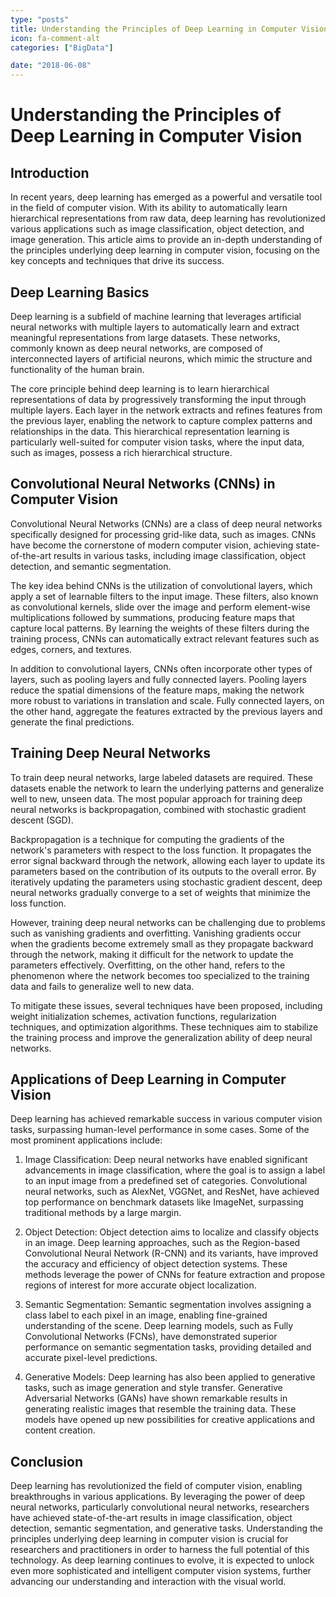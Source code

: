 ```yaml
---
type: "posts"
title: Understanding the Principles of Deep Learning in Computer Vision
icon: fa-comment-alt
categories: ["BigData"]

date: "2018-06-08"
---
```




# Understanding the Principles of Deep Learning in Computer Vision

## Introduction

In recent years, deep learning has emerged as a powerful and versatile tool in the field of computer vision. With its ability to automatically learn hierarchical representations from raw data, deep learning has revolutionized various applications such as image classification, object detection, and image generation. This article aims to provide an in-depth understanding of the principles underlying deep learning in computer vision, focusing on the key concepts and techniques that drive its success.

## Deep Learning Basics

Deep learning is a subfield of machine learning that leverages artificial neural networks with multiple layers to automatically learn and extract meaningful representations from large datasets. These networks, commonly known as deep neural networks, are composed of interconnected layers of artificial neurons, which mimic the structure and functionality of the human brain.

The core principle behind deep learning is to learn hierarchical representations of data by progressively transforming the input through multiple layers. Each layer in the network extracts and refines features from the previous layer, enabling the network to capture complex patterns and relationships in the data. This hierarchical representation learning is particularly well-suited for computer vision tasks, where the input data, such as images, possess a rich hierarchical structure.

## Convolutional Neural Networks (CNNs) in Computer Vision

Convolutional Neural Networks (CNNs) are a class of deep neural networks specifically designed for processing grid-like data, such as images. CNNs have become the cornerstone of modern computer vision, achieving state-of-the-art results in various tasks, including image classification, object detection, and semantic segmentation.

The key idea behind CNNs is the utilization of convolutional layers, which apply a set of learnable filters to the input image. These filters, also known as convolutional kernels, slide over the image and perform element-wise multiplications followed by summations, producing feature maps that capture local patterns. By learning the weights of these filters during the training process, CNNs can automatically extract relevant features such as edges, corners, and textures.

In addition to convolutional layers, CNNs often incorporate other types of layers, such as pooling layers and fully connected layers. Pooling layers reduce the spatial dimensions of the feature maps, making the network more robust to variations in translation and scale. Fully connected layers, on the other hand, aggregate the features extracted by the previous layers and generate the final predictions.

## Training Deep Neural Networks

To train deep neural networks, large labeled datasets are required. These datasets enable the network to learn the underlying patterns and generalize well to new, unseen data. The most popular approach for training deep neural networks is backpropagation, combined with stochastic gradient descent (SGD).

Backpropagation is a technique for computing the gradients of the network's parameters with respect to the loss function. It propagates the error signal backward through the network, allowing each layer to update its parameters based on the contribution of its outputs to the overall error. By iteratively updating the parameters using stochastic gradient descent, deep neural networks gradually converge to a set of weights that minimize the loss function.

However, training deep neural networks can be challenging due to problems such as vanishing gradients and overfitting. Vanishing gradients occur when the gradients become extremely small as they propagate backward through the network, making it difficult for the network to update the parameters effectively. Overfitting, on the other hand, refers to the phenomenon where the network becomes too specialized to the training data and fails to generalize well to new data.

To mitigate these issues, several techniques have been proposed, including weight initialization schemes, activation functions, regularization techniques, and optimization algorithms. These techniques aim to stabilize the training process and improve the generalization ability of deep neural networks.

## Applications of Deep Learning in Computer Vision

Deep learning has achieved remarkable success in various computer vision tasks, surpassing human-level performance in some cases. Some of the most prominent applications include:

1. Image Classification: Deep neural networks have enabled significant advancements in image classification, where the goal is to assign a label to an input image from a predefined set of categories. Convolutional neural networks, such as AlexNet, VGGNet, and ResNet, have achieved top performance on benchmark datasets like ImageNet, surpassing traditional methods by a large margin.

2. Object Detection: Object detection aims to localize and classify objects in an image. Deep learning approaches, such as the Region-based Convolutional Neural Network (R-CNN) and its variants, have improved the accuracy and efficiency of object detection systems. These methods leverage the power of CNNs for feature extraction and propose regions of interest for more accurate object localization.

3. Semantic Segmentation: Semantic segmentation involves assigning a class label to each pixel in an image, enabling fine-grained understanding of the scene. Deep learning models, such as Fully Convolutional Networks (FCNs), have demonstrated superior performance on semantic segmentation tasks, providing detailed and accurate pixel-level predictions.

4. Generative Models: Deep learning has also been applied to generative tasks, such as image generation and style transfer. Generative Adversarial Networks (GANs) have shown remarkable results in generating realistic images that resemble the training data. These models have opened up new possibilities for creative applications and content creation.

## Conclusion

Deep learning has revolutionized the field of computer vision, enabling breakthroughs in various applications. By leveraging the power of deep neural networks, particularly convolutional neural networks, researchers have achieved state-of-the-art results in image classification, object detection, semantic segmentation, and generative tasks. Understanding the principles underlying deep learning in computer vision is crucial for researchers and practitioners in order to harness the full potential of this technology. As deep learning continues to evolve, it is expected to unlock even more sophisticated and intelligent computer vision systems, further advancing our understanding and interaction with the visual world.
